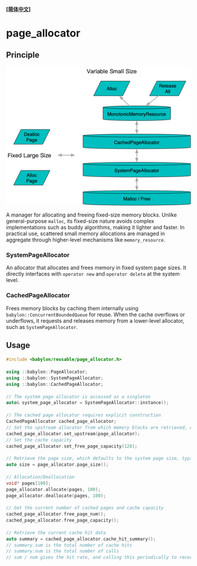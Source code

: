 **[[简体中文]](page_allocator.zh-cn.md)**

# page_allocator

## Principle

![](images/page_allocator.png)

A manager for allocating and freeing fixed-size memory blocks. Unlike general-purpose `malloc`, its fixed-size nature avoids complex implementations such as buddy algorithms, making it lighter and faster. In practical use, scattered small memory allocations are managed in aggregate through higher-level mechanisms like `memory_resource`.

### SystemPageAllocator

An allocator that allocates and frees memory in fixed system page sizes. It directly interfaces with `operator new` and `operator delete` at the system level.

### CachedPageAllocator

Frees memory blocks by caching them internally using `babylon::ConcurrentBoundedQueue` for reuse. When the cache overflows or underflows, it requests and releases memory from a lower-level allocator, such as `SystemPageAllocator`.

## Usage

```c++
#include <babylon/reusable/page_allocator.h>

using ::babylon::PageAllocator;
using ::babylon::SystemPageAllocator;
using ::babylon::CachedPageAllocator;

// The system page allocator is accessed as a singleton
auto& system_page_allocator = SystemPageAllocator::instance();

// The cached page allocator requires explicit construction
CachedPageAllocator cached_page_allocator;
// Set the upstream allocator from which memory blocks are retrieved, defaults to SystemPageAllocator::instance()
cached_page_allocator.set_upstream(page_allocator);
// Set the cache capacity
cached_page_allocator.set_free_page_capacity(128);

// Retrieve the page size, which defaults to the system page size, typically 4096
auto size = page_allocator.page_size();

// Allocation/Deallocation
void* pages[100];
page_allocator.allocate(pages, 100);
page_allocator.deallocate(pages, 100);

// Get the current number of cached pages and cache capacity
cached_page_allocator.free_page_num();
cached_page_allocator.free_page_capacity();

// Retrieve the current cache hit data
auto summary = cached_page_allocator.cache_hit_summary();
// summary.sum is the total number of cache hits
// summary.num is the total number of calls
// sum / num gives the hit rate, and calling this periodically to record the difference allows for hit rate monitoring
```

